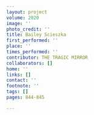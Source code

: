 ```yaml
---
layout: project
volume: 2020
image: ''
photo_credit: ''
title: Bailey Scieszka
first_performed: ''
place: ''
times_performed: ''
contributor: THE TRAGIC MIRROR
collaborators: []
home: ''
links: []
contact: ''
footnote: ''
tags: []
pages: 844-845

---
```




